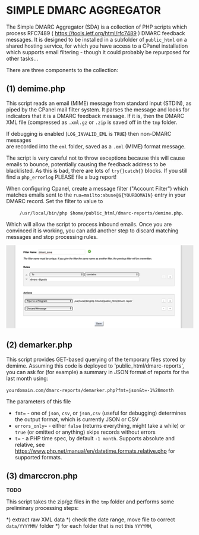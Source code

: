 # SIMPLE DMARC AGGREGATOR #

The Simple DMARC Aggregator (SDA) is a collection of PHP scripts which process 
RFC7489 ( https://tools.ietf.org/html/rfc7489 ) DMARC feedback messages. It is
designed to be installed in a subfolder of `public_html` on a shared hosting 
service, for which you have access to a CPanel installation which supports email
filtering - though it could probably be repurposed for other tasks...

There are three components to the collection:

## (1) demime.php ##

This script reads an email (MIME) message from standard input (STDIN), as piped
by the CPanel mail filter system. It parses the message and looks for indicators
that it is a DMARC feedback message. If it is, then the DMARC XML file (compressed
as `.xml.gz` or `.zip` is saved off in the `tmp` folder. 

If debugging is enabled (`LOG_INVALID_EML` is `TRUE`) then non-DMARC messages  
are recorded into the `eml` folder, saved as a `.eml` (MIME) format message. 

The script is very careful not to throw exceptions because this will cause emails
to bounce, potentially causing the feedback address to be blacklisted. As this
is bad, there are lots of `try{}catch{}` blocks. If you still find a `php_errorlog`
PLEASE file a bug report!

When configuring Cpanel, create a message filter ("Account Filter") which matches
emails sent to the `rua=mailto:abuse@${YOURDOMAIN}` entry in your DMARC record.
Set the filter to value to

`     /usr/local/bin/php $home/public_html/dmarc-reports/demime.php`.

Which will allow the script to process inbound emails. Once you are convinced it
is working, you can add another step to discard matching messages and stop 
processing rules. 

![Cpanel Mail Setup Screenshot](docs/filter_setup.png)


## (2) demarker.php ##

This script provides GET-based querying of the temporary files stored by demime.
Assuming this code is deployed to 'public_html/dmarc-reports', you can ask for 
(for example) a summary in JSON format of reports for the last month using:

`yourdomain.com/dmarc-reports/demarker.php?fmt=json&t=-1%20month` 

The parameters of this file 

- `fmt=` - one of `json`, `csv`, or `json,csv` (useful for debugging) 
determines the output format, which is currently JSON or CSV
- `errors_only=` - either `false` (returns everything, might take a while)
or `true` (or omitted or anything) skips records without errors
- `t=` - a PHP time spec, by default `-1 month`. Supports absolute and relative,
see https://www.php.net/manual/en/datetime.formats.relative.php for supported 
formats. 

## (3) dmarccron.php ##

**TODO** 

This script takes the zip/gz files in the `tmp` folder and performs some 
preliminary processing steps:

*) extract raw XML data
*) check the date range, move file to correct `data/YYYYMM/` folder
*) for each folder that is not this `YYYYMM`, 
